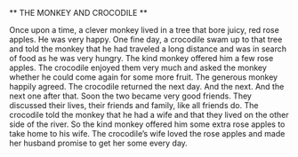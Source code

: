 ** THE MONKEY AND CROCODILE **

Once upon a time, a clever monkey lived in a tree that bore juicy, red rose apples. He was very happy. One fine day, a crocodile swam up to that tree and told the monkey that he had traveled a long distance and was in search of food as he was very hungry. The kind monkey offered him a few rose apples. The crocodile enjoyed them very much and asked the monkey whether he could come again for some more fruit. The generous monkey happily agreed.
The crocodile returned the next day. And the next. And the next one after that. Soon the two became very good friends. They discussed their lives, their friends and family, like all friends do. The crocodile told the monkey that he had a wife and that they lived on the other side of the river. So the kind monkey offered him some extra rose apples to take home to his wife. The crocodile’s wife loved the rose apples and made her husband promise to get her some every day.